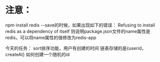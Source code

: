 # 注意：
npm install redis --save的时候，如果出现如下的错误：
Refusing to install redis as a dependency of itself
则说明package.json文件的name属性是redis，可以将name属性的值修改为redis-app

今天的任务：
sort排序功能，用户有创建的时间
链表存储的是{userid，createAt}
如何创建一个随机的id
